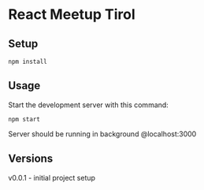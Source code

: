 
# React Meetup Tirol

Setup
---
 
```
npm install
```
 
Usage
---

Start the development server with this command:

```
npm start
```

Server should be running in background @localhost:3000

Versions
---
v0.0.1 - initial project setup

